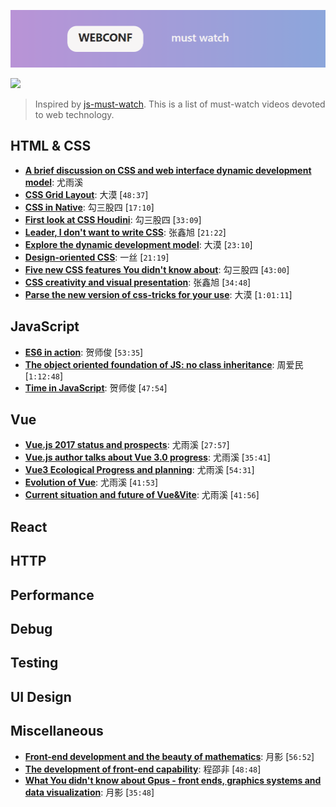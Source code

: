 ![](./logo.png)

![](https://cdn.rawgit.com/sindresorhus/awesome/d7305f38d29fed78fa85652e3a63e154dd8e8829/media/badge.svg)

> Inspired by [js-must-watch](https://github.com/bolshchikov/js-must-watch). This is a list of must-watch videos devoted to  web technology.

## HTML & CSS

- [**A brief discussion on CSS and web interface dynamic development model**](https://qiniu.w3ctech.com/%E6%B5%85%E8%B0%88CSS%E4%B8%8Eweb%E7%95%8C%E9%9D%A2%E5%8A%A8%E6%95%88%E5%BC%80%E5%8F%91%E6%A8%A1%E5%BC%8F.pdf): 尤雨溪
- [**CSS Grid Layout**](https://node.fequan.com/playvideo/701606bc914132770c340ea7d4a8f412_7): 大漠 [`48:37`]
- [**CSS in Native**](https://node.fequan.com/playvideo/701606bc91219e92036eef4c900980ae_7): 勾三股四 [`17:10`]
- [**First look at CSS Houdini**](https://node.fequan.com/playvideo/701606bc91cb9aa2d587e4a538cc86a8_7): 勾三股四 [`33:09`]
- [**Leader, I don't want to write CSS**](https://node.fequan.com/playvideo/701606bc91d5855cc598aa25ee786ed8_7): 张鑫旭 [`21:22`]
- [**Explore the dynamic development model**](https://node.fequan.com/playvideo/701606bc9150e526c28f00901106b2ab_7): 大漠 [`23:10`]
- [**Design-oriented CSS**](https://node.fequan.com/playvideo/701606bc915655a856b073c9d9bea21e_7): 一丝 [`21:19`]
- [**Five new CSS features You didn't know about**](https://node.fequan.com/playvideo/701606bc917e5608d3bdf9c5b8185571_7): 勾三股四 [`43:00`]
- [**CSS creativity and visual presentation**](https://node.fequan.com/playvideo/701606bc91e0e84a456fd0be60afe16e_7): 张鑫旭 [`34:48`]
- [**Parse the new version of css-tricks for your use**](https://node.fequan.com/playvideo/701606bc913466356fe7989c38a4b68d_7): 大漠 [`1:01:11`]


## JavaScript

- [**ES6 in action**](https://node.fequan.com/playvideo/701606bc9151a0f2c724839dd30b8bb2_7): 贺师俊 [`53:35`]
- [**The object oriented foundation of JS: no class inheritance**](https://node.fequan.com/playvideo/701606bc913ed75717c4ffe5292a4c4b_7): 周爱民 [`1:12:48`]
- [**Time in JavaScript**](https://node.fequan.com/playvideo/701606bc916504d7a2d9a0cc27118d16_7): 贺师俊 [`47:54`]


## Vue

- [**Vue.js 2017 status and prospects**](https://node.fequan.com/playvideo/701606bc91ffcb1a3e07b9b76a38bf62_7): 尤雨溪  [`27:57`]
- [**Vue.js author talks about Vue 3.0 progress**](https://node.fequan.com/playvideo/701606bc91ece45fc7650b5ac92653ae_7): 尤雨溪  [`35:41`]
- [**Vue3 Ecological Progress and planning**](): 尤雨溪 [`54:31`]
- [**Evolution of Vue**](): 尤雨溪 [`41:53`]
- [**Current situation and future of Vue&Vite**](https://node.fequan.com/playvideo/701606bc91404e331b1e29998eadd0dd_7): 尤雨溪 [`41:56`]


  
## React

## HTTP

## Performance

## Debug

## Testing

## UI Design

## Miscellaneous

- [**Front-end development and the beauty of mathematics**](https://node.fequan.com/playvideo/701606bc919489c4812515667ccce681_7): 月影 [`56:52`]
- [**The development of front-end capability**](https://node.fequan.com/playvideo/701606bc91780aff9246333ce3f61330_7): 程邵非 [`48:48`]
- [**What You didn't know about Gpus - front ends, graphics systems and data visualization**](https://node.fequan.com/playvideo/701606bc910820e2fe4e22f50d6c308a_7): 月影 [`35:48`]


